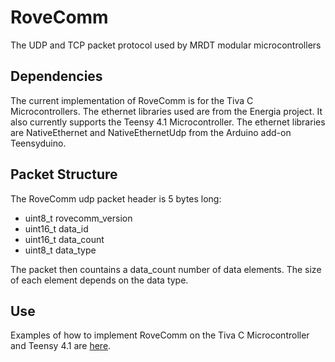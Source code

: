 # RoveComm
The UDP and TCP packet protocol used by MRDT modular microcontrollers

## Dependencies
The current implementation of RoveComm is for the Tiva C Microcontrollers. The ethernet libraries used are from the Energia project.
It also currently supports the Teensy 4.1 Microcontroller. The ethernet libraries are NativeEthernet and NativeEthernetUdp from the Arduino add-on Teensyduino.

## Packet Structure
The RoveComm udp packet header is 5 bytes long:
* uint8_t rovecomm_version
* uint16_t data_id
* uint16_t  data_count   
* uint8_t  data_type

The packet then countains a data_count number of data elements. The size of each element depends on the data type.

## Use
Examples of how to implement RoveComm on the Tiva C Microcontroller and Teensy 4.1 are [here](https://github.com/MissouriMRDT/RoveComm/tree/dev/examples).
